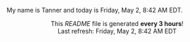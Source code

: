 My name is Tanner and today is Friday, May 2, 8:42 AM EDT.

<p align="center">This <i>README</i> file is generated <b>every 3 hours</b>!</br>Last refresh: Friday, May 2, 8:42 AM EDT<br /></p>
